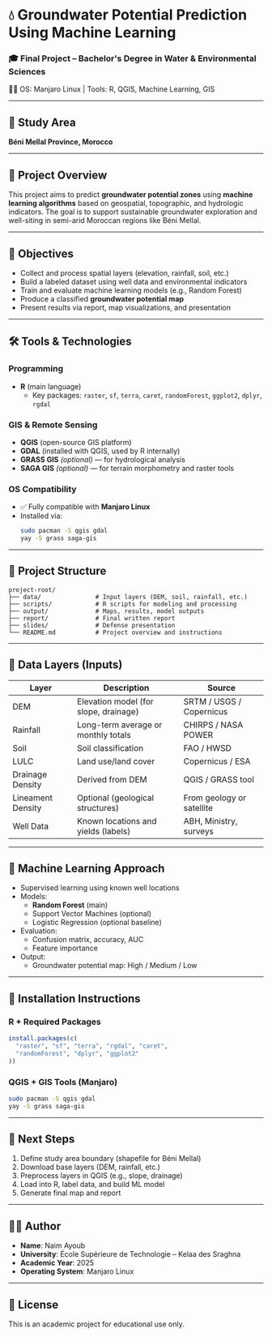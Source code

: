 # 💧 Groundwater Potential Prediction Using Machine Learning  
### 🎓 Final Project – Bachelor's Degree in Water & Environmental Sciences  
🧑‍💻 OS: Manjaro Linux | Tools: R, QGIS, Machine Learning, GIS

---

## 📍 Study Area
**Béni Mellal Province, Morocco**

---

## 🎯 Project Overview

This project aims to predict **groundwater potential zones** using **machine learning algorithms** based on geospatial, topographic, and hydrologic indicators. The goal is to support sustainable groundwater exploration and well-siting in semi-arid Moroccan regions like Béni Mellal.

---

## 🧠 Objectives

- Collect and process spatial layers (elevation, rainfall, soil, etc.)
- Build a labeled dataset using well data and environmental indicators
- Train and evaluate machine learning models (e.g., Random Forest)
- Produce a classified **groundwater potential map**
- Present results via report, map visualizations, and presentation

---

## 🛠️ Tools & Technologies

### Programming
- **R** (main language)
  - Key packages: `raster`, `sf`, `terra`, `caret`, `randomForest`, `ggplot2`, `dplyr`, `rgdal`

### GIS & Remote Sensing
- **QGIS** (open-source GIS platform)
- **GDAL** (installed with QGIS, used by R internally)
- **GRASS GIS** *(optional)* — for hydrological analysis
- **SAGA GIS** *(optional)* — for terrain morphometry and raster tools

### OS Compatibility
- ✅ Fully compatible with **Manjaro Linux**
- Installed via:
  ```bash
  sudo pacman -S qgis gdal
  yay -S grass saga-gis
  ```

---

## 📁 Project Structure

```
project-root/
├── data/               # Input layers (DEM, soil, rainfall, etc.)
├── scripts/            # R scripts for modeling and processing
├── output/             # Maps, results, model outputs
├── report/             # Final written report
├── slides/             # Defense presentation
└── README.md           # Project overview and instructions
```

---

## 🧩 Data Layers (Inputs)

| Layer              | Description                         | Source                    |
|-------------------|-------------------------------------|---------------------------|
| DEM               | Elevation model (for slope, drainage) | SRTM / USGS / Copernicus  |
| Rainfall          | Long-term average or monthly totals | CHIRPS / NASA POWER       |
| Soil              | Soil classification                 | FAO / HWSD                |
| LULC              | Land use/land cover                 | Copernicus / ESA          |
| Drainage Density  | Derived from DEM                    | QGIS / GRASS tool         |
| Lineament Density | Optional (geological structures)    | From geology or satellite |
| Well Data         | Known locations and yields (labels) | ABH, Ministry, surveys    |

---

## 🤖 Machine Learning Approach

- Supervised learning using known well locations
- Models:
  - **Random Forest** (main)
  - Support Vector Machines (optional)
  - Logistic Regression (optional baseline)
- Evaluation:
  - Confusion matrix, accuracy, AUC
  - Feature importance
- Output:
  - Groundwater potential map: High / Medium / Low

---

## 🔧 Installation Instructions

### R + Required Packages

```r
install.packages(c(
  "raster", "sf", "terra", "rgdal", "caret",
  "randomForest", "dplyr", "ggplot2"
))
```

### QGIS + GIS Tools (Manjaro)

```bash
sudo pacman -S qgis gdal
yay -S grass saga-gis
```

---

## 🚀 Next Steps

1. Define study area boundary (shapefile for Béni Mellal)
2. Download base layers (DEM, rainfall, etc.)
3. Preprocess layers in QGIS (e.g., slope, drainage)
4. Load into R, label data, and build ML model
5. Generate final map and report

---

## 👨‍💻 Author

- **Name**: Naim Ayoub  
- **University**: École Supérieure de Technologie – Kelaa des Sraghna  
- **Academic Year**: 2025  
- **Operating System**: Manjaro Linux  

---

## 📄 License

This is an academic project for educational use only.
